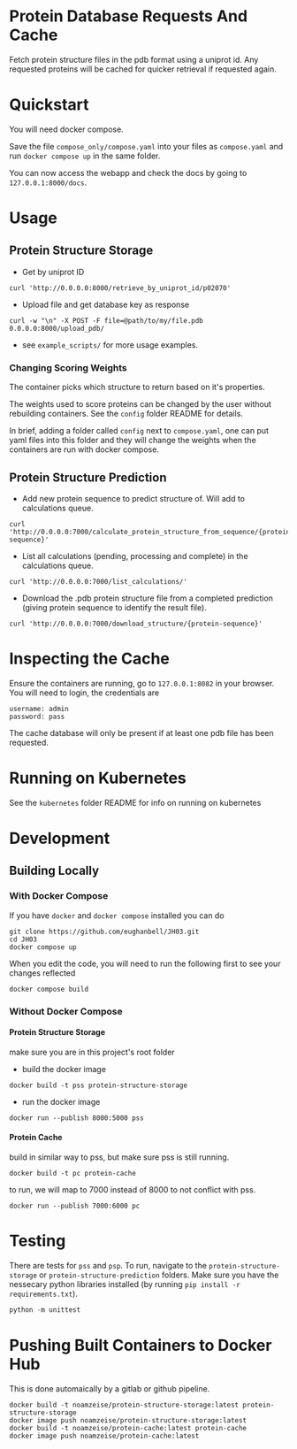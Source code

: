# Protein Database Requests And Cache 

Fetch protein structure files in the pdb format using a uniprot id.
Any requested proteins will be cached for quicker retrieval if requested again.

# Quickstart

You will need docker compose.

Save the file `compose_only/compose.yaml` into your files as `compose.yaml` and run 
```docker compose up```
in the same folder.

You can now access the webapp and check the docs by going to
`127.0.0.1:8000/docs`.

# Usage

## Protein Structure Storage

* Get by uniprot ID
```
curl 'http://0.0.0.0:8000/retrieve_by_uniprot_id/p02070'
```

* Upload file and get database key as response
```
curl -w "\n" -X POST -F file=@path/to/my/file.pdb 0.0.0.0:8000/upload_pdb/
```

* see `example_scripts/` for more usage examples.

### Changing Scoring Weights

The container picks which structure to return based on it's properties.

The weights used to score proteins can be changed by the user without rebuilding containers.
See the `config` folder README for details. 

In brief, adding a folder called `config` next to `compose.yaml`, one can put yaml files into
this folder and they will change the weights when the containers are run with docker compose.

## Protein Structure Prediction

* Add new protein sequence to predict structure of. Will add to calculations queue.
```
curl 'http://0.0.0.0:7000/calculate_protein_structure_from_sequence/{protein-sequence}'
```

* List all calculations (pending, processing and complete) in the calculations queue.
```
curl 'http://0.0.0.0:7000/list_calculations/'
```

* Download the .pdb protein structure file from a completed prediction (giving protein sequence to identify the result file).
```
curl 'http://0.0.0.0:7000/download_structure/{protein-sequence}'
```

# Inspecting the Cache

Ensure the containers are running, go to `127.0.0.1:8082` 
in your browser.
You will need to login, the credentials are 
```
username: admin
password: pass
```

The cache database will only be present if at least one pdb file has been requested.


# Running on Kubernetes

See the `kubernetes` folder README for info on running on kubernetes



# Development

## Building Locally

### With Docker Compose

If you have `docker` and `docker compose` installed you can do
```
git clone https://github.com/eughanbell/JH03.git
cd JH03
docker compose up
```

When you edit the code, you will need to run the following first to see your changes reflected
```
docker compose build
```

### Without Docker Compose

#### Protein Structure Storage

make sure you are in this project's root folder

* build the docker image
```
docker build -t pss protein-structure-storage
```
* run the docker image
```
docker run --publish 8000:5000 pss
```

#### Protein Cache
	
build in similar way to pss, but make sure pss is still running.
```
docker build -t pc protein-cache
```
to run, we will map to 7000 instead of 8000 to not conflict with pss.
```
docker run --publish 7000:6000 pc
```

# Testing

There are tests for `pss` and `psp`. To run, navigate to the `protein-structure-storage` or 
`protein-structure-prediction` folders. Make sure you have the nessecary python libraries installed (by running `pip install -r requirements.txt`).
```python
python -m unittest
```

# Pushing Built Containers to Docker Hub

This is done automaically by a gitlab or github pipeline.

```
docker build -t noamzeise/protein-structure-storage:latest protein-structure-storage
docker image push noamzeise/protein-structure-storage:latest
docker build -t noamzeise/protein-cache:latest protein-cache
docker image push noamzeise/protein-cache:latest
```
